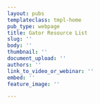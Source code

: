 ```yaml
---
layout: pubs
templateclass: tmpl-home
pub_type: webpage
title: Gator Resource List
slug: ''
body: ''
thumbnail: ''
document_upload: ''
authors: ''
link_to_video_or_webinar: ''
embed: ''
feature_image: ''

---
```

